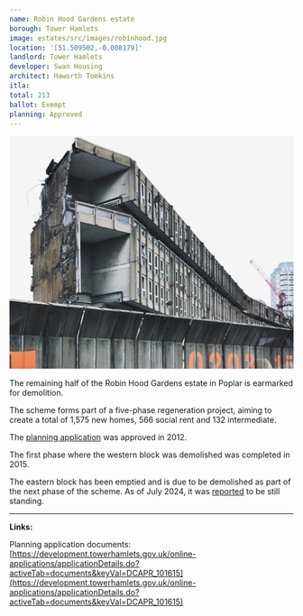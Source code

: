 ```yaml
---
name: Robin Hood Gardens estate 
borough: Tower Hamlets
image: estates/src/images/robinhood.jpg
location: '[51.509502,-0.008179]'
landlord: Tower Hamlets
developer: Swan Housing
architect: Haworth Tomkins
itla:
total: 213
ballot: Exempt
planning: Approved
---
```

![Robin hood gardens](../estates/src/images/robinhood.jpg)

The remaining half of the Robin Hood Gardens estate in Poplar is earmarked for demolition.

The scheme forms part of a five-phase regeneration project, aiming to create a total of 1,575 new homes, 566 social rent and 132 intermediate. 

The [planning application](https://development.towerhamlets.gov.uk/online-applications/applicationDetails.do?activeTab=documents&keyVal=DCAPR_101615) was approved in 2012.

The first phase where the western block was demolished was completed in 2015.

The eastern block has been emptied and is due to be demolished as part of the next phase of the scheme. As of July 2024, it was [reported](https://poplarlondon.co.uk/streets-sky-utopian-social-housing-robin-hood-gardens-balfron-tower/) to be still standing.

---

__Links:__

Planning application documents: [https://development.towerhamlets.gov.uk/online-applications/applicationDetails.do?activeTab=documents&keyVal=DCAPR_101615](https://development.towerhamlets.gov.uk/online-applications/applicationDetails.do?activeTab=documents&keyVal=DCAPR_101615)


